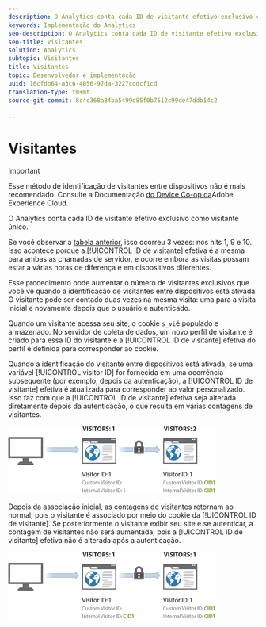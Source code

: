 ```yaml
---
description: O Analytics conta cada ID de visitante efetivo exclusivo como visitante único.
keywords: Implementação do Analytics
seo-description: O Analytics conta cada ID de visitante efetivo exclusivo como visitante único.
seo-title: Visitantes
solution: Analytics
subtopic: Visitantes
title: Visitantes
topic: Desenvolvedor e implementação
uuid: 16cfdb64-a3c6-4056-97da-3227cddcf1cd
translation-type: tm+mt
source-git-commit: 8c4c368a84ba5499d85f0b7512c99de47ddb14c2

---
```



# Visitantes

>[!IMPORTANT]
>
>Esse método de identificação de visitantes entre dispositivos não é mais recomendado. Consulte a Documentação [do Device Co-op da](https://marketing.adobe.com/resources/help/en_US/mcdc/)Adobe Experience Cloud.

O Analytics conta cada ID de visitante efetivo exclusivo como visitante único.

Se você observar a [tabela anterior](/help/implement/js-implementation/xdevice-visid/visit-example.md), isso ocorreu 3 vezes: nos hits 1, 9 e 10. Isso acontece porque a [!UICONTROL ID de visitante] efetiva é a mesma para ambas as chamadas de servidor, e ocorre embora as visitas possam estar a várias horas de diferença e em dispositivos diferentes.

Esse procedimento pode aumentar o número de visitantes exclusivos que você vê quando a identificação de visitantes entre dispositivos está ativada. O visitante pode ser contado duas vezes na mesma visita: uma para a visita inicial e novamente depois que o usuário é autenticado.

Quando um visitante acessa seu site, o cookie `s_vi`é populado e armazenado. No servidor de coleta de dados, um novo perfil de visitante é criado para essa ID do visitante e a [!UICONTROL ID de visitante] efetiva do perfil é definida para corresponder ao cookie.

Quando a identificação do visitante entre dispositivos está ativada, se uma variável [!UICONTROL visitor ID] for fornecida em uma ocorrência subsequente (por exemplo, depois da autenticação), a [!UICONTROL ID de visitante] efetiva é atualizada para corresponder ao valor personalizado. Isso faz com que a [!UICONTROL ID de visitante] efetiva seja alterada diretamente depois da autenticação, o que resulta em várias contagens de visitantes.

![](assets/visitors.png)

Depois da associação inicial, as contagens de visitantes retornam ao normal, pois o visitante é associado por meio do cookie da [!UICONTROL ID de visitante]. Se posteriormente o visitante exibir seu site e se autenticar, a contagem de visitantes não será aumentada, pois a [!UICONTROL ID de visitante] efetiva não é alterada após a autenticação.

![](assets/visitors_2.png)

